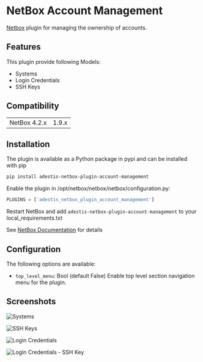 # NetBox Account Management

[Netbox](https://github.com/adestis/netbox-account-management) plugin for managing the ownership of accounts.

## Features

This plugin provide following Models:

* Systems
* Login Credentials
* SSH Keys

## Compatibility

|              |       |
| ------------ | ----- |
| NetBox 4.2.x | 1.9.x |

## Installation

The plugin is available as a Python package in pypi and can be installed with pip  

```bash
pip install adestis-netbox-plugin-account-management
```

Enable the plugin in /opt/netbox/netbox/netbox/configuration.py:

```python
PLUGINS = ['adestis_netbox_plugin_account_management']
```

Restart NetBox and add `adestis-netbox-plugin-account-management` to your local_requirements.txt

See [NetBox Documentation](https://docs.netbox.dev/en/stable/plugins/#installing-plugins) for details

## Configuration

The following options are available:

* `top_level_menu`: Bool (default False) Enable top level section navigation menu for the plugin.

## Screenshots

![Systems](docs/img/systems.png)

![SSH Keys](docs/img/ssh_keys.png)

![Login Credentials](docs/img/login_credentials.png)

![Login Credentials - SSH Key](docs/img/login_credentials_ssh_key.png)
